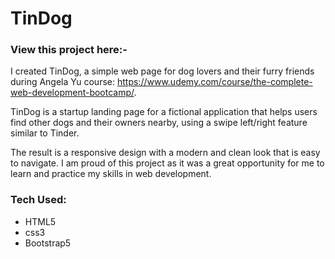 # TinDog
 
### View this project here:-

I created TinDog, a simple web page for dog lovers and their furry friends during Angela Yu course: https://www.udemy.com/course/the-complete-web-development-bootcamp/.

TinDog is a startup landing page for a fictional application that helps users find other dogs and their owners nearby, using a swipe left/right feature similar to Tinder.

The result is a responsive design with a modern and clean look that is easy to navigate. I am proud of this project as it was a great opportunity for me to learn and practice my skills in web development.

### Tech Used:
* HTML5
* css3
* Bootstrap5
